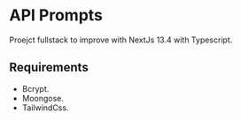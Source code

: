 # API Prompts

Proejct fullstack to improve with NextJs 13.4 with Typescript.

## Requirements
- Bcrypt.
- Moongose.
- TailwindCss.
